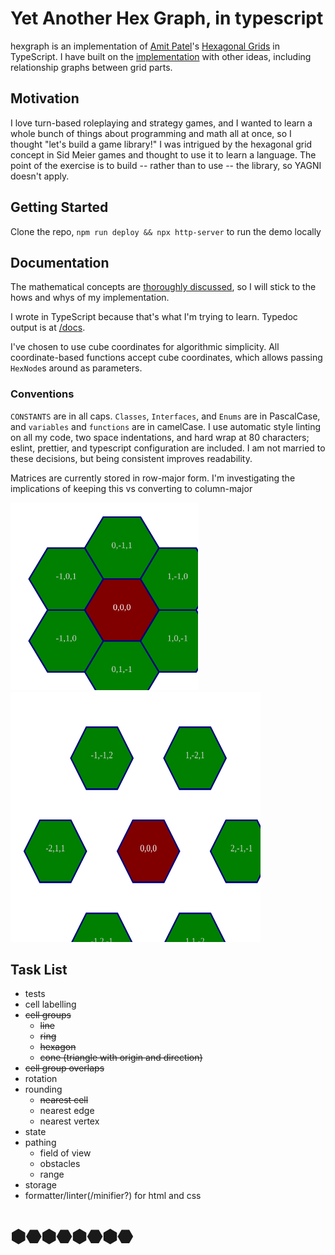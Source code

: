 # Yet Another Hex Graph, in typescript

hexgraph is an implementation of [Amit Patel][redblob]'s 
[Hexagonal Grids][hexgrid] in TypeScript. I have built on the 
[implementation][heximp] with other ideas, including relationship graphs between
grid parts.

## Motivation

I love turn-based roleplaying and strategy games, and I wanted to learn a whole
bunch of things about programming and math all at once, so I thought "let's
build a game library!" I was intrigued by the hexagonal grid concept in Sid
Meier games and thought to use it to learn a language. The point of the exercise
is to build -- rather than to use -- the library, so YAGNI doesn't apply.

## Getting Started

Clone the repo, `npm run deploy && npx http-server` to run the demo locally

## Documentation

The mathematical concepts are [thoroughly discussed][hexgrid], so I will stick
to the hows and whys of my implementation.

I wrote in TypeScript because that's what I'm trying to learn. Typedoc output
is at [/docs][docs].

I've chosen to use cube coordinates for algorithmic simplicity. All
coordinate-based functions accept cube coordinates, which allows passing
`HexNode`s around as parameters.

### Conventions

`CONSTANTS` are in all caps. `Classes`, `Interfaces`, and `Enums` are in
PascalCase, and `variables` and `functions` are in camelCase. I use automatic
style linting on all my code, two space indentations, and hard wrap at 80
characters; eslint, prettier, and typescript configuration are included. I am
not married to these decisions, but being consistent improves readability.

Matrices are currently stored in row-major form. I'm investigating the
implications of keeping this vs converting to column-major


<img src="/img/directions.svg" width="300" height="300" alt="0,0,0 and its neighbors" />
<img src="/img/diagonals.svg" width="400" height="400" alt="0,0,0 and the cells diagonal to it" />

## Task List
 - tests
 - cell labelling
 - ~~cell groups~~
   - ~~line~~
   - ~~ring~~
   - ~~hexagon~~
   - ~~cone (triangle with origin and direction)~~
 - ~~cell group overlaps~~
 - rotation
 - rounding
   - ~~nearest cell~~
   - nearest edge
   - nearest vertex
 - state
 - pathing
   - field of view
   - obstacles
   - range
 - storage
 - formatter/linter(/minifier?) for html and css

# ⬢⬣⬢⬣⬢⬣⬢⬣

[redblob]: https://www.redblobgames.com/
[hexgrid]: https://www.redblobgames.com/grids/hexagons/
[heximp]: https://www.redblobgames.com/grids/hexagons/implementation.html
[docs]: https://hiimmrdave.github.io/hexgraph/docs/
